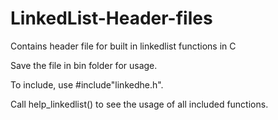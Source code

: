 # LinkedList-Header-files
Contains header file for built in linkedlist functions in C 

Save the file in bin folder for usage.

To include, use #include"linkedhe.h". 

Call help_linkedlist() to see the usage of all included functions.
